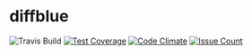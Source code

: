 # diffblue
![Travis Build](https://travis-ci.org/bmdoherty/diffblue.svg?branch=master)
[![Test Coverage](https://codeclimate.com/github/bmdoherty/diffblue/badges/coverage.svg)](https://codeclimate.com/github/bmdoherty/diffblue/coverage)
[![Code Climate](https://codeclimate.com/github/bmdoherty/diffblue/badges/gpa.svg)](https://codeclimate.com/github/bmdoherty/diffblue)
[![Issue Count](https://codeclimate.com/github/bmdoherty/diffblue/badges/issue_count.svg)](https://codeclimate.com/github/bmdoherty/diffblue)
